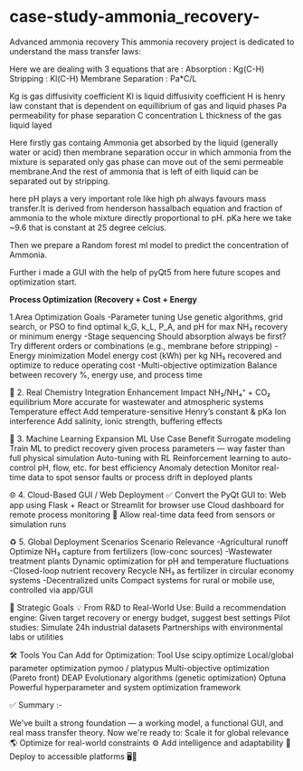 # case-study-ammonia_recovery-
Advanced ammonia recovery
 This ammonia recovery project is dedicated to understand the mass transfer laws:

Here we are dealing with 3 equations that are : Absorption : Kg(C-H)        Stripping : Kl(C-H)      Membrane Separation :  Pa*C/L

Kg is gas diffusivity coefficient 
Kl is liquid diffusivity coefficient
H is henry law constant that is dependent on equillibrium of gas and liquid phases
Pa permeability for phase separation
C concentration 
L thickness of the gas liquid layed

Here firstly gas containg Ammonia get absorbed by the liquid (generally water or acid) then membrane separation occur in which ammonia from the mixture is separated only gas
phase can move out of the semi permeable membrane.And the rest of ammonia that is left of eith liquid can be separated out by stripping.

here pH plays a very important role like high ph always favours mass transfer.It is derived from henderson hassalbach equation and fraction of ammonia to the whole mixture directly proportional
to pH. pKa here we take ~9.6 that is constant at 25 degree celcius. 

Then we prepare a Random forest ml model to predict the concentration of Ammonia. 

Further i made a GUI with the help of pyQt5  from here future scopes and optimization start.


 **Process Optimization (Recovery + Cost + Energy**
   
1.Area	Optimization Goals
-Parameter tuning	Use genetic algorithms, grid search, or PSO to find optimal k_G, k_L, P_A, and pH for max NH₃ recovery or minimum energy
-Stage sequencing	Should absorption always be first? Try different orders or combinations (e.g., membrane before stripping)
-Energy minimization	Model energy cost (kWh) per kg NH₃ recovered and optimize to reduce operating cost
-Multi-objective optimization	Balance between recovery %, energy use, and process time

🧪 2. Real Chemistry Integration
Enhancement	Impact
NH₃/NH₄⁺ + CO₂ equilibrium	More accurate for wastewater and atmospheric systems
Temperature effect	Add temperature-sensitive Henry’s constant & pKa
Ion interference	Add salinity, ionic strength, buffering effects

🤖 3. Machine Learning Expansion
ML Use Case	Benefit
Surrogate modeling	Train ML to predict recovery given process parameters — way faster than full physical simulation
Auto-tuning with RL	Reinforcement learning to auto-control pH, flow, etc. for best efficiency
Anomaly detection	Monitor real-time data to spot sensor faults or process drift in deployed plants

🌐 4. Cloud-Based GUI / Web Deployment
✅ Convert the PyQt GUI to:
Web app using Flask + React or Streamlit for browser use
Cloud dashboard for remote process monitoring
📡 Allow real-time data feed from sensors or simulation runs

♻ 5. Global Deployment Scenarios
Scenario	Relevance
-Agricultural runoff	Optimize NH₃ capture from fertilizers (low-conc sources)
-Wastewater treatment plants	Dynamic optimization for pH and temperature fluctuations
-Closed-loop nutrient recovery	Recycle NH₃ as fertilizer in circular economy systems
-Decentralized units	Compact systems for rural or mobile use, controlled via app/GUI

🧭 Strategic Goals
💡 From R&D to Real-World Use:
Build a recommendation engine: Given target recovery or energy budget, suggest best settings
Pilot studies: Simulate 24h industrial datasets
Partnerships with environmental labs or utilities

🛠 Tools You Can Add for Optimization:
Tool	Use
scipy.optimize	Local/global parameter optimization
pymoo / platypus	Multi-objective optimization (Pareto front)
DEAP	Evolutionary algorithms (genetic optimization)
Optuna	Powerful hyperparameter and system optimization framework

✅ Summary :- 

We've built a strong foundation — a working model, a functional GUI, and real mass transfer theory.
Now we're ready to:
Scale it for global relevance 🌎
Optimize for real-world constraints ⚙
Add intelligence and adaptability 🤖
Deploy to accessible platforms 🖥📱
